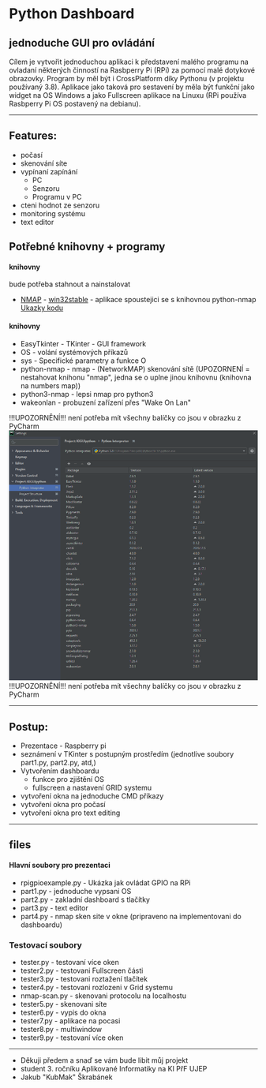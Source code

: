 # Python Dashboard
## jednoduche GUI pro ovládání
Cílem je vytvořit jednoduchou aplikaci k představení malého programu na ovladaní některých
činností na Rasbperry Pi (RPi) za pomocí malé dotykové obrazovky.
Program by měl být i CrossPlatform díky Pythonu (v projektu používaný 3.8). 
Aplikace jako taková pro sestavení  by měla být funkční jako widget na OS Windows 
a jako Fullscreen aplikace na Linuxu (RPi používa Rasbperry Pi OS postavený na debianu).



------
## Features:
* počasí
* skenování síte
* vypínaní zapínání
    * PC
    * Senzoru
    * Programu v PC
* cteni hodnot ze senzoru
* monitoring systému
* text editor

## Potřebné knihovny + programy

#### knihovny
bude potřeba stahnout a nainstalovat 
- [NMAP](https://nmap.org/download.html) - [win32stable](https://nmap.org/dist/nmap-7.91-setup.exe) - aplikace spoustejici se s knihovnou python-nmap [Ukazky kodu](https://www.programcreek.com/python/example/92225/nmap.PortScanner)

#### knihovny
* EasyTkinter - TKinter - GUI framework
* OS - volání systémových příkazů
* sys - Specifické parametry a funkce O 
* python-nmap - nmap - (NetworkMAP) skenování sítě (UPOZORNENÍ = nestahovat knihonu "nmap", jedna se o uplne jinou knihovnu (knihovna na numbers map))
* python3-nmap - lepsi nmap pro python3
* wakeonlan - probuzení zařízení přes "Wake On Lan"


!!!UPOZORNĚNÍ!!! není potřeba mít všechny balíčky co jsou v obrazku z PyCharm
![Python Intepreter](https://raw.githubusercontent.com/KubMakCZ/KIGUIpython/main/Screenshot_184.png)
!!!UPOZORNĚNÍ!!! není potřeba mít všechny balíčky co jsou v obrazku z PyCharm

------
## Postup:
+ Prezentace - Raspberry pi
+ seznámení v TKinter s postupným prostředím (jednotlive soubory part1.py, part2.py, atd,)
+ Vytvořením dashboardu
  + funkce pro zjištění OS
  + fullscreen a nastavení GRID systemu 
+ vytvoření okna na jednoduche CMD příkazy
+ vytvoření okna pro počasí
+ vytvoření okna pro text editing

------
## files
#### Hlavní soubory pro prezentaci
- rpigpioexample.py - Ukázka jak ovládat GPIO na RPi
- part1.py - jednoduche vypsani OS
- part2.py - zakladní dashboard s tlačítky
- part3.py - text editor
- part4.py - nmap sken site v okne (pripraveno na implementovani do dashboardu)

### Testovací soubory
+ tester.py - testovaní více oken
+ tester2.py - testovani Fullscreen části
+ tester3.py - testovani roztažení tlačítek
+ tester4.py - testovani rozlozeni v Grid systemu
+ nmap-scan.py - skenovani protocolu na localhostu
+ tester5.py - skenovani síte
+ tester6.py - vypis do okna 
+ tester7.py - aplikace na pocasi
+ tester8.py - multiwindow
+ tester9.py - testovaní více oken


------
+ Děkuji předem a snaď se vám bude libit můj projekt
+ student 3. ročníku Aplikované Informatiky na KI PřF UJEP
+ Jakub "KubMak" Škrabánek